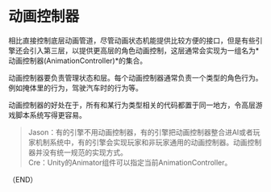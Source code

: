 # 动画控制器    

相比直接控制底层动画管道，尽管动画状态机能提供比较方便的接口，但是有些引擎还会引入第三层，以提供更高层的角色动画控制，这层通常会实现为一组名为*动画控制器(AnimationController)*的集合。    

动画控制器要负责管理状态和层。每个动画控制器通常负责一个类型的角色行为。例如掩体里的行为，驾驶汽车时的行为等。    

动画控制器的好处在于，所有和某行为类型相关的代码都置于同一地方，令高层游戏脚本系统写得更容易。    


> Jason：有的引擎不用动画控制器，有的引擎把动画控制器整合进AI或者玩家机制系统中，有的引擎会实现玩家和非玩家通用的动画控制器。动画控制器并没有统一规范的实现方式。    
> Cre：Unity的Animator组件可以指定当前AnimationController。    



（END）









